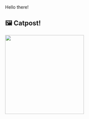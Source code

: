 Hello there!



## 🖼️ Catpost!

<sub>
    <img src="https://cdn2.thecatapi.com/images/eb6.jpg" height="256">
</sub>

